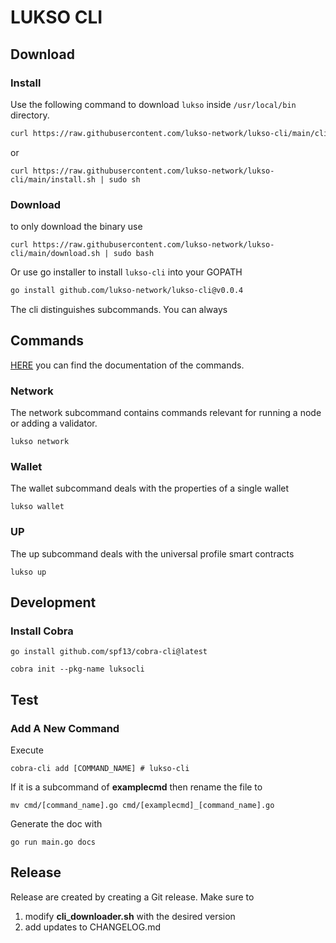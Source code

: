 # LUKSO CLI


## Download

### Install
Use the following command to download `lukso` inside `/usr/local/bin` directory.
```bash
curl https://raw.githubusercontent.com/lukso-network/lukso-cli/main/cli_downloader.sh | sudo bash
```

or

```
curl https://raw.githubusercontent.com/lukso-network/lukso-cli/main/install.sh | sudo sh
```

### Download

to only download the binary use


```
curl https://raw.githubusercontent.com/lukso-network/lukso-cli/main/download.sh | sudo bash
```

Or use go installer to install `lukso-cli` into your GOPATH
```bash
go install github.com/lukso-network/lukso-cli@v0.0.4
```
The cli distinguishes subcommands. You can always 

## Commands

[HERE](./docs/cli.md) you can find the documentation of the commands.

### Network
The network subcommand contains commands relevant for running a node or adding a validator. 

    lukso network 

### Wallet
The wallet subcommand deals with the properties of a single wallet 

    lukso wallet

### UP
The up subcommand deals with the universal profile smart contracts

    lukso up


## Development


### Install Cobra

    go install github.com/spf13/cobra-cli@latest

    cobra init --pkg-name luksocli

## Test

    

### Add A New Command

Execute

    cobra-cli add [COMMAND_NAME] # lukso-cli

If it is a subcommand of **examplecmd** then rename the file to

    mv cmd/[command_name].go cmd/[examplecmd]_[command_name].go

Generate the doc with

    go run main.go docs 

## Release

Release are created by creating a Git release. Make sure to 

1. modify **cli_downloader.sh** with the desired version 
2. add updates to CHANGELOG.md

